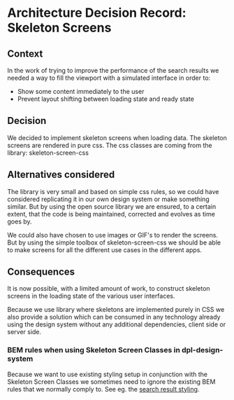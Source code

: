 # Architecture Decision Record: Skeleton Screens

## Context

In the work of trying to improve the performance of the search results
we needed a way to fill the viewport with a simulated interface in order to:

* Show some content immediately to the user
* Prevent layout shifting between loading state and ready state

## Decision

We decided to implement skeleton screens when loading data. The skeleton screens
are rendered in pure css.
The css classes are coming from the library: skeleton-screen-css

## Alternatives considered

The library is very small and based on simple css rules, so we could have
considered replicating it in our own design system or make something similar.
But by using the open source library we are ensured, to a certain extent,
that the code is being maintained, corrected and evolves as time goes by.

We could also have chosen to use images or GIF's to render the screens.
But by using the simple toolbox of skeleton-screen-css we should be able
to make screens for all the different use cases in the different apps.

## Consequences

It is now possible, with a limited amount of work, to construct skeleton screens
in the loading state of the various user interfaces.

Because we use library where skeletons are implemented purely in CSS
we also provide a solution which can be consumed in any technology
already using the design system without any additional dependencies,
client side or server side.

### BEM rules when using Skeleton Screen Classes in dpl-design-system

Because we want to use existing styling setup in conjunction
with the Skeleton Screen Classes we sometimes need to ignore the existing
BEM rules that we normally comply to.
See eg. the [search result styling](../src/stories/Library/card-list-item/card-list-item-skeleton.scss).
